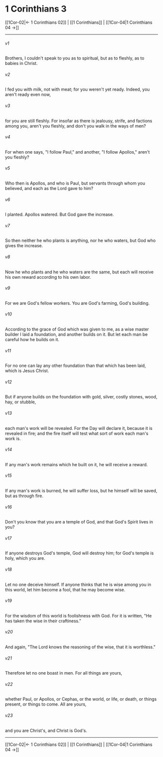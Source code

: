 # 1 Corinthians 3

[[1Cor-02|← 1 Corinthians 02]] | [[1 Corinthians]] | [[1Cor-04|1 Corinthians 04 →]]
***



###### v1 
Brothers, I couldn't speak to you as to spiritual, but as to fleshly, as to babies in Christ. 

###### v2 
I fed you with milk, not with meat; for you weren't yet ready. Indeed, you aren't ready even now, 

###### v3 
for you are still fleshly. For insofar as there is jealousy, strife, and factions among you, aren't you fleshly, and don't you walk in the ways of men? 

###### v4 
For when one says, "I follow Paul," and another, "I follow Apollos," aren't you fleshly? 

###### v5 
Who then is Apollos, and who is Paul, but servants through whom you believed, and each as the Lord gave to him? 

###### v6 
I planted. Apollos watered. But God gave the increase. 

###### v7 
So then neither he who plants is anything, nor he who waters, but God who gives the increase. 

###### v8 
Now he who plants and he who waters are the same, but each will receive his own reward according to his own labor. 

###### v9 
For we are God's fellow workers. You are God's farming, God's building. 

###### v10 
According to the grace of God which was given to me, as a wise master builder I laid a foundation, and another builds on it. But let each man be careful how he builds on it. 

###### v11 
For no one can lay any other foundation than that which has been laid, which is Jesus Christ. 

###### v12 
But if anyone builds on the foundation with gold, silver, costly stones, wood, hay, or stubble, 

###### v13 
each man's work will be revealed. For the Day will declare it, because it is revealed in fire; and the fire itself will test what sort of work each man's work is. 

###### v14 
If any man's work remains which he built on it, he will receive a reward. 

###### v15 
If any man's work is burned, he will suffer loss, but he himself will be saved, but as through fire. 

###### v16 
Don't you know that you are a temple of God, and that God's Spirit lives in you? 

###### v17 
If anyone destroys God's temple, God will destroy him; for God's temple is holy, which you are. 

###### v18 
Let no one deceive himself. If anyone thinks that he is wise among you in this world, let him become a fool, that he may become wise. 

###### v19 
For the wisdom of this world is foolishness with God. For it is written, "He has taken the wise in their craftiness." 

###### v20 
And again, "The Lord knows the reasoning of the wise, that it is worthless." 

###### v21 
Therefore let no one boast in men. For all things are yours, 

###### v22 
whether Paul, or Apollos, or Cephas, or the world, or life, or death, or things present, or things to come. All are yours, 

###### v23 
and you are Christ's, and Christ is God's.

***
[[1Cor-02|← 1 Corinthians 02]] | [[1 Corinthians]] | [[1Cor-04|1 Corinthians 04 →]]
